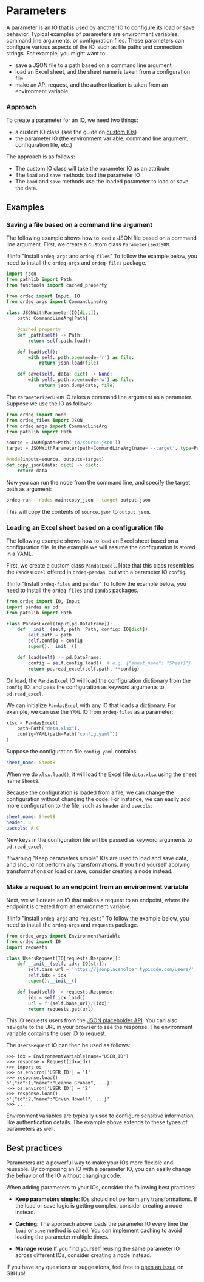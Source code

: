 # Parameters

A parameter is an IO that is used by another IO to configure its load or save behavior.
Typical examples of parameters are environment variables, command line arguments, or configuration files.
These parameters can configure various aspects of the IO, such as file paths and connection strings.
For example, you might want to:

- save a JSON file to a path based on a command line argument
- load an Excel sheet, and the sheet name is taken from a configuration file
- make an API request, and the authentication is taken from an environment variable

### Approach

To create a parameter for an IO, we need two things:

- a custom IO class (see the guide on [custom IOs](custom_io.md))
- the parameter IO (the environment variable, command line argument, configuration file, etc.)

The approach is as follows:

- The custom IO class will take the parameter IO as an attribute
- The `load` and `save` methods load the parameter IO
- The `load` and `save` methods use the loaded parameter to load or save the data.

## Examples

### Saving a file based on a command line argument

The following example shows how to load a JSON file based on a command line argument.
First, we create a custom class `ParameterizedJSON`.

!!!info "Install `ordeq-args` and `ordeq-files`"
    To follow the example below, you need to install the `ordeq-args` and `ordeq-files` package.

```python
import json
from pathlib import Path
from functools import cached_property

from ordeq import Input, IO
from ordeq_args import CommandLineArg

class JSONWithParameter(IO[dict]):
    path: CommandLineArg[Path]

    @cached_property
    def _path(self) -> Path:
        return self.path.load()

    def load(self):
        with self._path.open(mode='r') as file:
            return json.load(file)

    def save(self, data: dict) -> None:
        with self._path.open(mode='w') as file:
            return json.dump(data, file)
```

The `ParameterizedJSON` IO takes a command line argument as a parameter.
Suppose we use the IO as follows:

```python title="main.py"
from ordeq import node
from ordeq_files import JSON
from ordeq_args import CommandLineArg
from pathlib import Path

source = JSON(path=Path('to/source.json'))
target = JSONWithParameter(path=CommandLineArg(name='--target', type=Path))

@node(inputs=source, outputs=target)
def copy_json(data: dict) -> dict:
    return data
```

Now you can run the node from the command line, and specify the target path as argument:

```bash
ordeq run --nodes main:copy_json --target output.json
```

This will copy the contents of `source.json` to `output.json`.

### Loading an Excel sheet based on a configuration file

The following example shows how to load an Excel sheet based on a configuration file.
In the example we will assume the configuration is stored in a YAML.

First, we create a custom class `PandasExcel`.
Note that this class resembles the `PandasExcel` offered in `ordeq-pandas`, but with a parameter IO `config`.

!!!info "Install `ordeq-files` and `pandas`"
    To follow the example below, you need to install the `ordeq-files` and `pandas` packages.

```python
from ordeq import IO, Input
import pandas as pd
from pathlib import Path

class PandasExcel(Input[pd.DataFrame]):
    def __init__(self, path: Path, config: IO[dict]):
        self.path = path
        self.config = config
        super().__init__()

    def load(self) -> pd.DataFrame:
        config = self.config.load()  # e.g. {"sheet_name": "Sheet1"}
        return pd.read_excel(self.path, **config)

```

On load, the `PandasExcel` IO will load the configuration dictionary from the `config` IO, and pass the configuration as keyword arguments to `pd.read_excel`.

We can initialize `PandasExcel` with any IO that loads a dictionary.
For example, we can use the `YAML` IO from `ordeq-files` as a parameter:

```python
xlsx = PandasExcel(
    path=Path("data.xlsx"),
    config=YAML(path=Path("config.yaml"))
)
```

Suppose the configuration file `config.yaml` contains:

```yaml
sheet_name: Sheet8
```

When we do `xlsx.load()`, it will load the Excel file `data.xlsx` using the sheet name `Sheet8`.

Because the configuration is loaded from a file, we can change the configuration without changing the code.
For instance, we can easily add more configuration to the file, such as `header` and `usecols`:

```yaml
sheet_name: Sheet8
header: 0
usecols: A:C
```

New keys in the configuration file will be passed as keyword arguments to `pd.read_excel`.

!!!warning "Keep parameters simple"
    IOs are used to load and save data, and should not perform any transformations.
    If you find yourself applying transformations on load or save, consider creating a node instead.

### Make a request to an endpoint from an environment variable

Next, we will create an IO that makes a request to an endpoint, where the endpoint is created from an environment variable.

!!!info "Install `ordeq-args` and `requests`"
    To follow the example below, you need to install the `ordeq-args` and `requests` package.

```python
from ordeq_args import EnvironmentVariable
from ordeq import IO
import requests

class UsersRequest(IO[requests.Response]):
    def __init__(self, idx: IO[str]):
        self.base_url = 'https://jsonplaceholder.typicode.com/users/'
        self.idx = idx
        super().__init__()

    def load(self) -> requests.Response:
        idx = self.idx.load()
        url = f'{self.base_url}/{idx}'
        return requests.get(url)
```

This IO requests users from the [JSON placeholder API][json-placeholder-api].
You can also navigate to the URL in your browser to see the response.
The environment variable contains the user ID to request.

The `UsersRequest` IO can then be used as follows:

```pycon
>>> idx = EnvironmentVariable(name="USER_ID")
>>> response = Request(idx=idx)
>>> import os
>>> os.environ['USER_ID'] = '1'
>>> response.load()
b'{"id":1,"name":"Leanne Graham", ...}'
>>> os.environ['USER_ID'] = '2'
>>> response.load()
b'{"id":2,"name":"Ervin Howell", ...}'
>>> ...
```

Environment variables are typically used to configure sensitive information, like authentication details.
The example above extends to these types of parameters as well.

## Best practices

Parameters are a powerful way to make your IOs more flexible and reusable.
By composing an IO with a parameter IO, you can easily change the behavior of the IO without changing code.

When adding parameters to your IOs, consider the following best practices:

- **Keep parameters simple**:
IOs should not perform any transformations.
If the load or save logic is getting complex, consider creating a node instead.

- **Caching**:
The approach above loads the parameter IO every time the `load` or `save` method is called.
You can implement caching to avoid loading the parameter multiple times.

- **Manage reuse**
If you find yourself reusing the same parameter IO across different IOs, consider creating a node instead.

If you have any questions or suggestions, feel free to [open an issue][new-issue] on GitHub!

[json-placeholder-api]: https://jsonplaceholder.typicode.com/users/

[new-issue]: https://github.com/ing-bank/ordeq/issues/new
